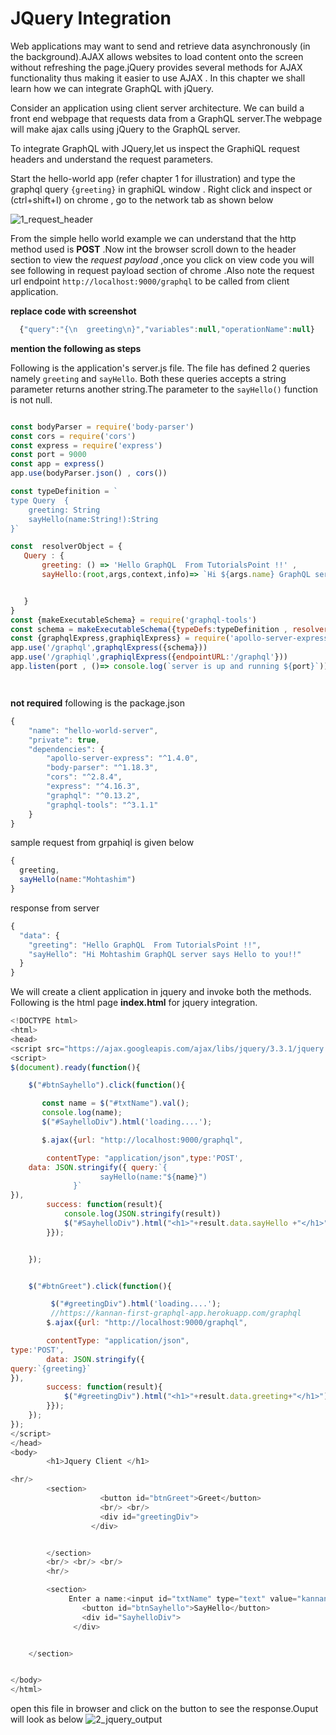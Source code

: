 
# JQuery Integration

Web applications may want to send and retrieve data asynchronously (in the background).AJAX allows websites to load content onto the screen without refreshing the page.jQuery provides several methods for AJAX functionality thus making it easier to use AJAX . In this chapter we shall learn how we can integrate GraphQL with jQuery.  
  

Consider an application using client server architecture. We can build a front end webpage that requests data from a GraphQL server.The webpage will make ajax calls using jQuery to the GraphQL server.    

To integrate GraphQL with JQuery,let us inspect the GraphiQL request headers and understand the request parameters.  

Start the hello-world app (refer chapter 1 for illustration) and type the  graphql query `{greeting}` in graphiQL window . Right click and inspect or (ctrl+shift+I) on chrome , go to the network tab as shown below

![1_request_header](https://user-images.githubusercontent.com/9062443/44342005-4f327280-a4a7-11e8-87ff-8afd3bf3547e.png)

From the simple hello world example we can understand that the http method used is **POST** .Now int the browser scroll down to the header section to view the *request payload* ,once you click on view code you will see following in request payload section of chrome .Also note the request url endpoint `http://localhost:9000/graphql` to be called from client application.

**replace code with screenshot** 

```javascript
  {"query":"{\n  greeting\n}","variables":null,"operationName":null}

```

**mention the following as steps**  

Following is the application's server.js file. The file has defined 2 queries namely `greeting`  and `sayHello`. Both these queries accepts a string parameter returns another string.The parameter to the `sayHello()` function is not null.

```javascript

const bodyParser = require('body-parser')
const cors = require('cors')
const express = require('express')
const port = 9000
const app = express()
app.use(bodyParser.json() , cors())

const typeDefinition = `
type Query  {
    greeting: String
    sayHello(name:String!):String
}`

const  resolverObject = {
   Query : {
       greeting: () => 'Hello GraphQL  From TutorialsPoint !!' ,
       sayHello:(root,args,context,info)=> `Hi ${args.name} GraphQL server says Hello to you!!`


   }
}
const {makeExecutableSchema} = require('graphql-tools')
const schema = makeExecutableSchema({typeDefs:typeDefinition , resolvers:resolverObject})
const {graphqlExpress,graphiqlExpress} = require('apollo-server-express')
app.use('/graphql',graphqlExpress({schema}))
app.use('/graphiql',graphiqlExpress({endpointURL:'/graphql'}))
app.listen(port , ()=> console.log(`server is up and running ${port}`))




```
**not required**
following is the package.json

```javascript
{
    "name": "hello-world-server",
    "private": true,
    "dependencies": {
        "apollo-server-express": "^1.4.0",
        "body-parser": "^1.18.3",
        "cors": "^2.8.4",
        "express": "^4.16.3",
        "graphql": "^0.13.2",
        "graphql-tools": "^3.1.1"
    }
}


```

sample request from grpahiql is given below

```javascript
{
  greeting,
  sayHello(name:"Mohtashim")
}

```

response from server

```javascript
{
  "data": {
    "greeting": "Hello GraphQL  From TutorialsPoint !!",
    "sayHello": "Hi Mohtashim GraphQL server says Hello to you!!"
  }
}

```

We will create a client application in jquery and invoke both the methods.
Following is the html page **index.html** for jquery integration.

```javascript
<!DOCTYPE html>
<html>
<head>
<script src="https://ajax.googleapis.com/ajax/libs/jquery/3.3.1/jquery.min.js"></script>
<script>
$(document).ready(function(){

    $("#btnSayhello").click(function(){

       const name = $("#txtName").val();
       console.log(name);
       $("#SayhelloDiv").html('loading....');

       $.ajax({url: "http://localhost:9000/graphql",

        contentType: "application/json",type:'POST',
    data: JSON.stringify({ query:`{
                    sayHello(name:"${name}")
              }`
}),
        success: function(result){
            console.log(JSON.stringify(result))
            $("#SayhelloDiv").html("<h1>"+result.data.sayHello +"</h1>");
        }});


    });


    $("#btnGreet").click(function(){

         $("#greetingDiv").html('loading....');
         //https://kannan-first-graphql-app.herokuapp.com/graphql
        $.ajax({url: "http://localhost:9000/graphql",

        contentType: "application/json",
type:'POST',
        data: JSON.stringify({
query:`{greeting}`
}),
        success: function(result){
            $("#greetingDiv").html("<h1>"+result.data.greeting+"</h1>");
        }});
    });
});
</script>
</head>
<body>
        <h1>Jquery Client </h1>

<hr/>
        <section>
                    <button id="btnGreet">Greet</button>
                    <br/> <br/>
                    <div id="greetingDiv">
                  </div>


        </section>
        <br/> <br/> <br/>
        <hr/>

        <section>
             Enter a name:<input id="txtName" type="text" value="kannan"/>
                <button id="btnSayhello">SayHello</button>
                <div id="SayhelloDiv">
              </div>


    </section>


</body>
</html>

```

open this file in browser and click on the button to see the response.Ouput will look as below
![2_jquery_output](https://user-images.githubusercontent.com/9062443/44388206-2791e780-a545-11e8-9df6-20fc55625ac7.png)
